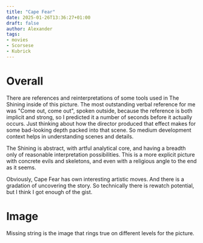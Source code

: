 ```yaml
---
title: "Cape Fear"
date: 2025-01-26T13:36:27+01:00
draft: false
author: Alexander
tags:
- movies
- Scorsese
- Kubrick
---
```


# Overall

There are references and reinterpretations of some tools used in The Shining inside of this picture.
The most outstanding verbal reference for me was "Come out, come out", spoken outside, because the reference is both implicit and strong, so I predicted it a number of seconds before it actually occurs.
Just thinking about how the director produced that effect makes for some bad-looking depth packed into that scene.
So medium development context helps in understanding scenes and details.

The Shining is abstract, with artful analytical core, and having a breadth only of reasonable interpretation possibilities.
This is a more explicit picture with concrete evils and skeletons, and even with a religious angle to the end as it seems.

Obviously, Cape Fear has own interesting artistic moves.
And there is a gradation of uncovering the story.
So technically there is rewatch potential, but I think I got enough of the gist.

# Image

Missing string is the image that rings true on different levels for the picture.

